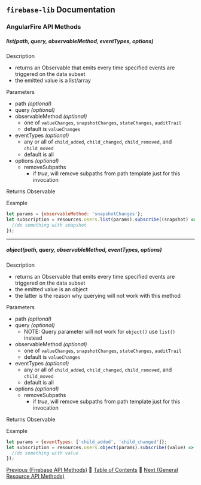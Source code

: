 ## `firebase-lib` Documentation

### AngularFire API Methods

##### list(path, query, observableMethod, eventTypes, options)

Description

* returns an Observable that emits every time specified events are triggered on
  the data subset  
* the emitted value is a list/array

Parameters
  
* path *(optional)*
* query *(optional)*
* observableMethod *(optional)*
  * one of `valueChanges`, `snapshotChanges`, `stateChanges`, `auditTrail`
  * default is `valueChanges`
* eventTypes *(optional)*
  * any or all of `child_added`, `child_changed`, `child_removed`, and `child_moved`
  * default is all
* options *(optional)*
  * removeSubpaths
    * if *true*, will remove subpaths from path template just for this invocation  

Returns  Observable

Example

```javascript
let params = {observableMethod: 'snapshotChanges'};
let subscription = resources.users.list(params).subscribe((snapshot) => {
  //do something with snapshot
});
```

---

##### object(path, query, observableMethod, eventTypes, options)

Description

* returns an Observable that emits every time specified events are triggered on
  the data subset
* the emitted value is an object
* the latter is the reason why querying will not work with this method

Parameters
  
* path *(optional)*
* query *(optional)*
  * NOTE: Query parameter will not work for `object()` use `list()` instead
* observableMethod *(optional)*
  * one of `valueChanges`, `snapshotChanges`, `stateChanges`, `auditTrail`
  * default is `valueChanges`
* eventTypes *(optional)*
  * any or all of `child_added`, `child_changed`, `child_removed`, and `child_moved`
  * default is all
* options *(optional)*
  * removeSubpaths
    * if *true*, will remove subpaths from path template just for this invocation  

Returns  Observable

Example

```javascript
let params = {eventTypes: ['child_added', 'child_changed']};
let subscription = resources.users.object(params).subscribe((value) => {
  //do something with value
});
```

[Previous (Firebase API Methods)](./02-firebase-api-methods.md) :palm_tree:
[Table of Contents](../../README.md) :palm_tree:
[Next (General Resource API Methods)](./04-general-resource-api-methods.md)
